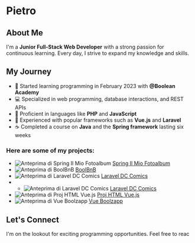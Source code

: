 
# Pietro

## About Me
I'm a **Junior Full-Stack Web Developer** with a strong passion for continuous learning. Every day, I strive to expand my knowledge and skills.

## My Journey
- 🚀 Started learning programming in February 2023 with **@Boolean Academy**
- 💻 Specialized in web programming, database interactions, and REST APIs
- 💪 Proficient in languages like **PHP** and **JavaScript**
- 🌟 Experienced with popular frameworks such as **Vue.js** and **Laravel**
- ☕ Completed a course on **Java** and the **Spring framework** lasting six weeks

###  Here are some of my projects:
- ![Anteprima di Spring Il Mio Fotoalbum](URL_dell'immagine1) [Spring Il Mio Fotoalbum](https://github.com/Pietromuresu/spring-il-mio-fotoalbum)
- ![Anteprima di BoolBnB](URL_dell'immagine2) [BoolBnB](https://github.com/Pietromuresu/boolbnb)
- ![Anteprima di Laravel DC Comics](URL_dell'immagine3) [Laravel DC Comics](https://github.com/Pietromuresu/laravel-dc-comics)
- - ![Anteprima di Laravel DC Comics](URL_dell'immagine3) [Laravel DC Comics](https://github.com/Pietromuresu/)
- ![Anteprima di Proj HTML Vue.js](URL_dell'immagine4) [Proj HTML Vue.js](https://github.com/Pietromuresu/proj-html-vuejs)
- ![Anteprima di Vue Boolzapp](URL_dell'immagine5) [Vue Boolzapp](https://github.com/Pietromuresu/vue-boolzapp)

## Let's Connect
I'm on the lookout for exciting programming opportunities. Feel free to reac
